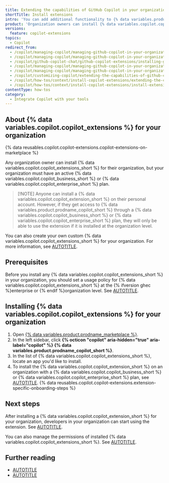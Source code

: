 ```yaml
---
title: Extending the capabilities of GitHub Copilot in your organization
shortTitle: Install extensions
intro: 'You can add additional functionality to {% data variables.product.prodname_copilot_short %} in your organization, by installing certain {% data variables.product.prodname_github_apps %} from {% data variables.product.prodname_marketplace %}.'
product: 'Organization owners can install {% data variables.copilot.copilot_extensions %} for an organization.'
versions:
  feature: copilot-extensions
topics:
  - Copilot
redirect_from:
  - /copilot/managing-copilot/managing-github-copilot-in-your-organization/customizing-copilot-for-your-organization/extending-the-capabilities-of-github-copilot-in-your-organization
  - /copilot/managing-copilot/managing-github-copilot-in-your-organization/enhancing-copilot-for-your-organization/extending-the-capabilities-of-github-copilot-in-your-organization
  - /copilot/github-copilot-chat/github-copilot-extensions/installing-github-copilot-extensions-for-your-organization
  - /copilot/managing-copilot/managing-github-copilot-in-your-organization/managing-github-copilot-features-in-your-organization/installing-github-copilot-extensions-for-your-organization
  - /copilot/managing-copilot/managing-github-copilot-in-your-organization/enhancing-copilot-for-your-organization/installing-github-copilot-extensions-for-your-organization
  - /copilot/customizing-copilot/extending-the-capabilities-of-github-copilot-in-your-organization
  - /copilot/how-tos/context/install-copilot-extensions/extending-the-capabilities-of-github-copilot-in-your-organization
  - /copilot/how-tos/context/install-copilot-extensions/install-extensions
contentType: how-tos
category: 
  - Integrate Copilot with your tools
---
```


## About {% data variables.copilot.copilot_extensions %} for your organization

{% data reusables.copilot.copilot-extensions.copilot-extensions-on-marketplace %}

Any organization owner can install {% data variables.copilot.copilot_extensions_short %} for their organization, but your organization must have an active {% data variables.copilot.copilot_business_short %} or {% data variables.copilot.copilot_enterprise_short %} plan.

> [!NOTE] Anyone can install a {% data variables.copilot.copilot_extension_short %} on their personal account. However, if they get access to {% data variables.product.prodname_copilot_short %} through a {% data variables.copilot.copilot_business_short %} or {% data variables.copilot.copilot_enterprise_short %} plan, they will only be able to use the extension if it is installed at the organization level.

You can also create your own custom {% data variables.copilot.copilot_extensions_short %} for your organization. For more information, see [AUTOTITLE](/copilot/concepts/copilot-extensions/about-copilot-extensions).

## Prerequisites

Before you install any {% data variables.copilot.copilot_extensions_short %} in your organization, you should set a usage policy for {% data variables.copilot.copilot_extensions_short %} at the {% ifversion ghec %}enterprise or {% endif %}organization level. See [AUTOTITLE](/copilot/github-copilot-chat/github-copilot-extensions/managing-github-copilot-extensions).

## Installing {% data variables.copilot.copilot_extensions %} for your organization

1. Open [{% data variables.product.prodname_marketplace %}](https://github.com/marketplace?type=apps&copilot_app=true).
1. In the left sidebar, click **{% octicon "copilot" aria-hidden="true" aria-label="copilot" %} {% data variables.product.prodname_copilot_short %}**.
1. In the list of {% data variables.copilot.copilot_extensions_short %}, locate an app you'd like to install.
1. To install the {% data variables.copilot.copilot_extension_short %} on an organization with a {% data variables.copilot.copilot_business_short %} or {% data variables.copilot.copilot_enterprise_short %} plan, see [AUTOTITLE](/apps/using-github-apps/installing-a-github-app-from-github-marketplace-for-your-organizations).
{% data reusables.copilot.copilot-extensions.extension-specific-onboarding-steps %}

## Next steps

After installing a {% data variables.copilot.copilot_extension_short %} for your organization, developers in your organization can start using the extension. See [AUTOTITLE](/copilot/github-copilot-chat/github-copilot-extensions/using-github-copilot-extensions).

You can also manage the permissions of installed {% data variables.copilot.copilot_extensions_short %}. See [AUTOTITLE](/copilot/managing-copilot/managing-github-copilot-in-your-organization/setting-policies-for-copilot-in-your-organization/managing-policies-for-copilot-in-your-organization#managing-permissions-for-a-github-copilot-extension-in-your-organization).

## Further reading

* [AUTOTITLE](/copilot/customizing-copilot/extending-copilot-chat-with-mcp)
* [AUTOTITLE](/copilot/using-github-copilot/coding-agent/extending-copilot-coding-agent-with-mcp)
